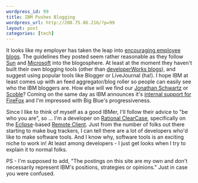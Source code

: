 ```yaml
--- 
wordpress_id: 99
title: IBM Pushes Blogging
wordpress_url: http://208.75.86.216/?p=99
layout: post
categories: [tech]
---
```

It looks like my employer has taken the leap into <a href="http://www-128.ibm.com/developerworks/blogs/dw_blog_comments.jspa?blog=351&entry=81328">encouraging employee blogs</a>. The guidelines they posted seem rather reasonable as they follow <a href="http://blogs.sun.com">Sun</a> and <a href="http://blogs.msdn.com/">Microsoft</a> into the blogosphere. At least at the moment they haven't built their own blogging tools (other than <a href="http://www-128.ibm.com/developerworks/blogs/">developerWorks blogs</a>), and suggest using popular tools like Blogger or LiveJournal (ha!). I hope IBM at least comes up with an feed aggregator/blog roller so people can easily see who the IBM bloggers are. How else will we find our <a href="http://blogs.sun.com/jonathan">Jonathan Schwartz</a> or <a href="http://scoble.weblogs.com/">Scoble</a>? Coming on the same day as IBM announces it's <a href="http://www.informationweek.com/story/showArticle.jhtml?articleID=163101894">internal support for FireFox</a> and I'm impressed with Big Blue's progressiveness.

Since I like to think of myself as a good IBMer, I'll follow their advice to "be who you are", so ... I'm a developer on <a href="http://www-306.ibm.com/software/awdtools/clearcase/">Rational ClearCase</a>, specifically on the <a href="http://eclipse.org">Eclipse</a>-based <a href="http://www3.software.ibm.com/ibmdl/pub/software/rationalsdp/clearcase/ccrc/614/update/support/">Remote Client</a>. Just from the number of folks out there starting to make bug trackers, I can tell there are a lot of developers who'd like to make software tools. And I know why, software tools is an exciting niche to work in! At least among developers - I just get looks when I try to explain it to normal folks.

PS - I'm supposed to add, "The postings on this site are my own and don't necessarily represent IBM's positions, strategies or opinions." Just in case you were confused.
